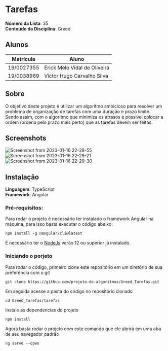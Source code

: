 # Tarefas

**Número da Lista**: 35<br>
**Conteúdo da Disciplina**: Greed<br>

## Alunos
|Matrícula | Aluno |
| -- | -- |
| 19/0027355 |  Erick Melo Vidal de Oliveira |
| 19/0038969 |  Victor Hugo Carvalho Silva |

## Sobre 
O objetivo deste projeto é utilizar um algoritmo ambicioso para resolver um problema de organização de tarefas com uma duração e prazo limite. Sendo assim, com o algoritmo que minimiza os atrasos é possivel colocar a ordem (ordena pelo prazo mais perto) que as tarefas devem ser feitas.

## Screenshots

![Screenshot from 2023-01-16 22-28-55](https://user-images.githubusercontent.com/48844857/212790218-fa9392ac-27db-4c08-92c6-449ef120ec34.png)
![Screenshot from 2023-01-16 22-29-21](https://user-images.githubusercontent.com/48844857/212790221-608a3f58-076a-437a-bc42-6a58f48f5f09.png)
![Screenshot from 2023-01-16 22-29-30](https://user-images.githubusercontent.com/48844857/212790224-c3cbf1ab-3ecc-44ab-83cc-6f46f0954863.png)

## Instalação 
**Linguagem**: TypeScript<br>
**Framework**: Angular<br>

### Pré-requisitos:
Para rodar o projeto é necessário ter instalado o framework Angular na máquina, para isso basta executar o código abaixo:

`npm install -g @angular/cli@latest`
 
É necessário ter o [NodeJs](https://nodejs.org/en/download/) verão 12 ou superior já instalado.

### Iniciando o porjeto
Para rodar o código, primeiro clone este repositório em um diretório de sua preferência com o git

`git clone https://github.com/projeto-de-algoritmos/Greed_Tarefas.git`

Em seguida acesse a pasta do código no repositório clonado

`cd Greed_Tarefas/tarefas`

Instale as dependencias do projeto

`npm install`

Agora basta rodar o projeto com este comando que ele abrirá em uma aba de seu navegador padrão

`ng serve --open`




